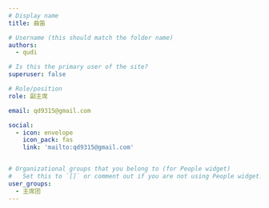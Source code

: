 ```yaml
---
# Display name
title: 曲笛

# Username (this should match the folder name)
authors:
  - qudi

# Is this the primary user of the site?
superuser: false

# Role/position
role: 副主席

email: qd9315@gmail.com

social:
  - icon: envelope
    icon_pack: fas
    link: 'mailto:qd9315@gmail.com'


# Organizational groups that you belong to (for People widget)
#   Set this to `[]` or comment out if you are not using People widget.
user_groups:
  - 主席团
---
```

